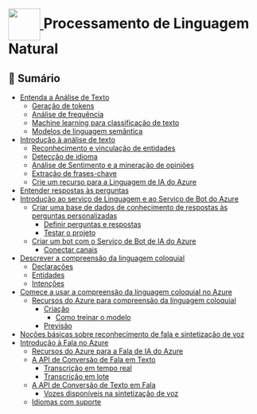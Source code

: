 <h1>
    <a href="https://www.dio.me/">
     <img align="center" width="64px" src="https://hermes.dio.me/courses/badge/a3fdb205-88b5-4838-bfda-a7231e94e6e0.png">
    </a>
    <span>
      Processamento de Linguagem Natural
    </span>
</h1>

## 📜 Sumário

- [Entenda a Análise de Texto](https://learn.microsoft.com/pt-br/training/modules/analyze-text-with-text-analytics-service/2-understand-text-analytics#:~:text=Entenda%20a%20An%C3%A1lise%20de%20Texto)
  - [Geração de tokens](https://learn.microsoft.com/pt-br/training/modules/analyze-text-with-text-analytics-service/2-understand-text-analytics#:~:text=do%20seu%20conte%C3%BAdo.-,Gera%C3%A7%C3%A3o%20de%20tokens,-A%20primeira%20etapa)
  - [Análise de frequência](https://learn.microsoft.com/pt-br/training/modules/analyze-text-with-text-analytics-service/2-understand-text-analytics#:~:text=o%20mesmo%20token.-,An%C3%A1lise%20de%20frequ%C3%AAncia,-Depois%20de%20gerar)
  - [Machine learning para classificação de texto](https://learn.microsoft.com/pt-br/training/modules/analyze-text-with-text-analytics-service/2-understand-text-analytics#:~:text=Machine%20learning%20para%20classifica%C3%A7%C3%A3o%20de%20texto)
  - [Modelos de linguagem semântica](https://learn.microsoft.com/pt-br/training/modules/analyze-text-with-text-analytics-service/2-understand-text-analytics#:~:text=Modelos%20de%20linguagem%20sem%C3%A2ntica)
- [Introdução à análise de texto](https://learn.microsoft.com/pt-br/training/modules/analyze-text-with-text-analytics-service/3-get-started-azure#:~:text=Introdu%C3%A7%C3%A3o%20%C3%A0%20an%C3%A1lise%20de%20texto)
  - [Reconhecimento e vinculação de entidades](https://learn.microsoft.com/pt-br/training/modules/analyze-text-with-text-analytics-service/3-get-started-azure#:~:text=Reconhecimento%20e%20vincula%C3%A7%C3%A3o%20de%20entidades)
  - [Detecção de idioma](https://learn.microsoft.com/pt-br/training/modules/analyze-text-with-text-analytics-service/3-get-started-azure#:~:text=DateRange-,Detec%C3%A7%C3%A3o%20de%20idioma,-Use%20a%20funcionalidade)
  - [Análise de Sentimento e a mineração de opiniões](https://learn.microsoft.com/pt-br/training/modules/analyze-text-with-text-analytics-service/3-get-started-azure#:~:text=An%C3%A1lise%20de%20Sentimento%20e%20a%20minera%C3%A7%C3%A3o%20de%20opini%C3%B5es)
  - [Extração de frases-chave](https://learn.microsoft.com/pt-br/training/modules/analyze-text-with-text-analytics-service/3-get-started-azure#:~:text=Pontua%C3%A7%C3%A3o%20negativa%3A%200%2C99-,Extra%C3%A7%C3%A3o%20de%20frases%2Dchave,-A%20extra%C3%A7%C3%A3o%20de)
  - [Crie um recurso para a Linguagem de IA do Azure](https://learn.microsoft.com/pt-br/training/modules/analyze-text-with-text-analytics-service/3-get-started-azure#:~:text=Crie%20um%20recurso%20para%20a%20Linguagem%20de%20IA%20do%20Azure)
- [Entender respostas às perguntas](https://learn.microsoft.com/pt-br/training/modules/build-faq-chatbot-qna-maker-azure-bot-service/2-understand-question-answering?ns-enrollment-type=learningpath&ns-enrollment-id=learn.wwl.explore-natural-language-processing#:~:text=Entender%20respostas%20%C3%A0s%20perguntas)
- [Introdução ao serviço de Linguagem e ao Serviço de Bot do Azure](https://learn.microsoft.com/pt-br/training/modules/build-faq-chatbot-qna-maker-azure-bot-service/3-get-started-knowledge-base#:~:text=Introdu%C3%A7%C3%A3o%20ao%20servi%C3%A7o%20de%20Linguagem%20e%20ao%20Servi%C3%A7o%20de%20Bot%20do%20Azure)
  - [Criar uma base de dados de conhecimento de respostas às perguntas personalizadas](https://learn.microsoft.com/pt-br/training/modules/build-faq-chatbot-qna-maker-azure-bot-service/3-get-started-knowledge-base#:~:text=Criar%20uma%20base%20de%20dados%20de%20conhecimento%20de%20respostas%20%C3%A0s%20perguntas%20personalizadas)
    - [Definir perguntas e respostas](https://learn.microsoft.com/pt-br/training/modules/build-faq-chatbot-qna-maker-azure-bot-service/3-get-started-knowledge-base#:~:text=Definir%20perguntas%20e%20respostas)
    - [Testar o projeto](https://learn.microsoft.com/pt-br/training/modules/build-faq-chatbot-qna-maker-azure-bot-service/3-get-started-knowledge-base#:~:text=sede%20est%C3%A1%20localizada%3F-,Testar%20o%C2%A0projeto,-Depois%20de%20criar)
  - [Criar um bot com o Serviço de Bot de IA do Azure](https://learn.microsoft.com/pt-br/training/modules/build-faq-chatbot-qna-maker-azure-bot-service/3-get-started-knowledge-base#:~:text=Criar%20um%20bot%20com%20o%20Servi%C3%A7o%20de%20Bot%20de%20IA%20do%20Azure)
    - [Conectar canais](https://learn.microsoft.com/pt-br/training/modules/build-faq-chatbot-qna-maker-azure-bot-service/3-get-started-knowledge-base#:~:text=apenas%20alguns%20cliques.-,Conectar%20canais,-Quando%20o%20bot)
- [Descrever a compreensão da linguagem coloquial](https://learn.microsoft.com/pt-br/training/modules/create-language-model-with-language-understanding/2-describe-language-understanding?ns-enrollment-type=learningpath&ns-enrollment-id=learn.wwl.explore-natural-language-processing#:~:text=Descrever%20a%20compreens%C3%A3o%20da%20linguagem%20coloquial)
  - [Declarações](https://learn.microsoft.com/pt-br/training/modules/create-language-model-with-language-understanding/2-describe-language-understanding?ns-enrollment-type=learningpath&ns-enrollment-id=learn.wwl.explore-natural-language-processing#:~:text=e%20inten%C3%A7%C3%B5es.-,Declara%C3%A7%C3%B5es,-Enunciado%20%C3%A9%20um)
  - [Entidades](https://learn.microsoft.com/pt-br/training/modules/create-language-model-with-language-understanding/2-describe-language-understanding?ns-enrollment-type=learningpath&ns-enrollment-id=learn.wwl.explore-natural-language-processing#:~:text=as%20luzes.%22-,Entidades,-Uma%20entidade%20%C3%A9)
  - [Intenções](https://learn.microsoft.com/pt-br/training/modules/create-language-model-with-language-understanding/2-describe-language-understanding?ns-enrollment-type=learningpath&ns-enrollment-id=learn.wwl.explore-natural-language-processing#:~:text=do%20dispositivo.-,Inten%C3%A7%C3%B5es,-Uma%20inten%C3%A7%C3%A3o%20representa)
- [Comece a usar a compreensão da linguagem coloquial no Azure](https://learn.microsoft.com/pt-br/training/modules/create-language-model-with-language-understanding/3-get-started#:~:text=Comece%20a%20usar%20a%20compreens%C3%A3o%20da%20linguagem%20coloquial%20no%20Azure)
  - [Recursos do Azure para compreensão da linguagem coloquial](https://learn.microsoft.com/pt-br/training/modules/create-language-model-with-language-understanding/3-get-started#:~:text=Recursos%20do%20Azure%20para%20compreens%C3%A3o%20da%20linguagem%20coloquial)
    - [Criação](https://learn.microsoft.com/pt-br/training/modules/create-language-model-with-language-understanding/3-get-started#:~:text=IA%20do%20Azure.-,Cria%C3%A7%C3%A3o,-Depois%20de%20criar)
      - [Como treinar o modelo](https://learn.microsoft.com/pt-br/training/modules/create-language-model-with-language-understanding/3-get-started#:~:text=Como%20treinar%20o%20modelo)
    - [Previsão](https://learn.microsoft.com/pt-br/training/modules/create-language-model-with-language-understanding/3-get-started#:~:text=e%20testar%20novamente.-,Previs%C3%A3o,-Quando%20estiver%20satisfeito)
- [Noções básicas sobre reconhecimento de fala e sintetização de voz](https://learn.microsoft.com/pt-br/training/modules/recognize-synthesize-speech/2-understand-speech?ns-enrollment-type=learningpath&ns-enrollment-id=learn.wwl.explore-natural-language-processing#:~:text=No%C3%A7%C3%B5es%20b%C3%A1sicas%20sobre%20reconhecimento%20de%20fala%20e%20sintetiza%C3%A7%C3%A3o%20de%20voz)
- [Introdução à Fala no Azure](https://learn.microsoft.com/pt-br/training/modules/recognize-synthesize-speech/3-get-started-azure#:~:text=Introdu%C3%A7%C3%A3o%20%C3%A0%20Fala%20no%20Azure)
  - [Recursos do Azure para a Fala de IA do Azure](https://learn.microsoft.com/pt-br/training/modules/recognize-synthesize-speech/3-get-started-azure#:~:text=Recursos%20do%20Azure%20para%20a%20Fala%20de%20IA%20do%20Azure)
  - [A API de Conversão de Fala em Texto](https://learn.microsoft.com/pt-br/training/modules/recognize-synthesize-speech/3-get-started-azure#:~:text=desses%20servi%C3%A7os%20juntos.-,A%20API%20de%20Convers%C3%A3o%20de%20Fala%20em%20Texto,-%C3%89%20poss%C3%ADvel%20usar)
    - [Transcrição em tempo real](https://learn.microsoft.com/pt-br/training/modules/recognize-synthesize-speech/3-get-started-azure#:~:text=que%20voc%C3%AA%20precisa.-,Transcri%C3%A7%C3%A3o%20em%20tempo%20real,-A%20Convers%C3%A3o%20de)
    - [Transcrição em lote](https://learn.microsoft.com/pt-br/training/modules/recognize-synthesize-speech/3-get-started-azure#:~:text=o%20texto%20transcrito.-,Transcri%C3%A7%C3%A3o%20em%20lote,-Nem%20todos%20os)
  - [A API de Conversão de Texto em Fala](https://learn.microsoft.com/pt-br/training/modules/recognize-synthesize-speech/3-get-started-azure#:~:text=estado%20de%20execu%C3%A7%C3%A3o.-,A%20API%20de%20Convers%C3%A3o%20de%20Texto%20em%20Fala,-A%20API%20de)
    - [Vozes disponíveis na sintetização de voz](https://learn.microsoft.com/pt-br/training/modules/recognize-synthesize-speech/3-get-started-azure#:~:text=Vozes%20dispon%C3%ADveis%20na%20sintetiza%C3%A7%C3%A3o%20de%20voz)
  - [Idiomas com suporte](https://learn.microsoft.com/pt-br/training/modules/recognize-synthesize-speech/3-get-started-azure#:~:text=Texto%20em%20Fala-,Idiomas%20com%20suporte,-As%20APIs%20de)
